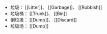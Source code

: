 - 垃圾： [[Litter]]、 [[Garbage]]、 [[Rubbish]]
- 垃圾桶： [[Trunk]]、 [[Bin]]
- 倒垃圾： [[Dump]]、 [[Discard]]
- 垃圾场： [[Dump]]